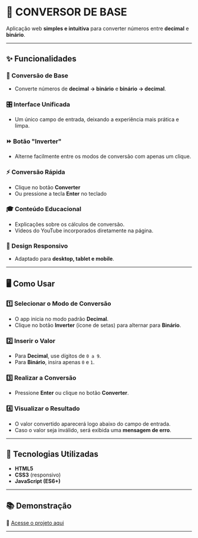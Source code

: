 # 🔢 CONVERSOR DE BASE  

Aplicação web **simples e intuitiva** para converter números entre **decimal** e **binário**.  

---

## ✨ Funcionalidades  

### 🔄 Conversão de Base  
- Converte números de **decimal → binário** e **binário → decimal**.  

### 🎛️ Interface Unificada  
- Um único campo de entrada, deixando a experiência mais prática e limpa.  

### ⏩ Botão "Inverter"  
- Alterne facilmente entre os modos de conversão com apenas um clique.  

### ⚡ Conversão Rápida  
- Clique no botão **Converter**  
- Ou pressione a tecla **Enter** no teclado  

### 🎓 Conteúdo Educacional  
- Explicações sobre os cálculos de conversão.  
- Vídeos do YouTube incorporados diretamente na página.  

### 📱 Design Responsivo  
- Adaptado para **desktop, tablet e mobile**.  

---

## 🖥️ Como Usar  

### 1️⃣ Selecionar o Modo de Conversão  
- O app inicia no modo padrão **Decimal**.  
- Clique no botão **Inverter** (ícone de setas) para alternar para **Binário**.  

### 2️⃣ Inserir o Valor  
- Para **Decimal**, use dígitos de `0 a 9`.  
- Para **Binário**, insira apenas `0` e `1`.  

### 3️⃣ Realizar a Conversão  
- Pressione **Enter** ou clique no botão **Converter**.  

### 4️⃣ Visualizar o Resultado  
- O valor convertido aparecerá logo abaixo do campo de entrada.  
- Caso o valor seja inválido, será exibida uma **mensagem de erro**.  

---

## 🚀 Tecnologias Utilizadas  

- **HTML5**  
- **CSS3** (responsivo)  
- **JavaScript (ES6+)**  

---

## 📚 Demonstração  

📌 [Acesse o projeto aqui](https://conversor-de-base-ten.vercel.app/)  

---
